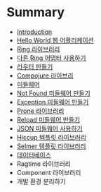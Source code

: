 # Summary

* [Introduction](README.md)
* [Hello World 웹 어플리케이션](1_hello_world.md)
* [Ring 라이브러리](2_ring.md)
* [다른 Ring 어댑터 사용하기](3_ring_adapter.md)
* [라우터 만들기](4_router.md)
* [Compojure 라이브리](5_compojure.md)
* [미들웨어](6_middleware.md)
* [Not Found 미들웨어 만들기](7_not_found_middleware.md)
* [Exception 미들웨어 만들기](8_exception_middleware.md)
* [Prone 라이브러리](9_prone.md)
* [Reload 미들웨어 만들기](10_reload_middleware.md)
* [JSON 미들웨어 사용하기](11_json_middleware.md)
* [Hiccup 템플릿 라이브러리](12_hiccup.md)
* [Selmer 템플릿 라이브러리](13_selmer.md)
* [데이터베이스](14_database.md)
* Ragtime 라이브러리
* Component 라이브러리
* 개발 환경 분리하기

